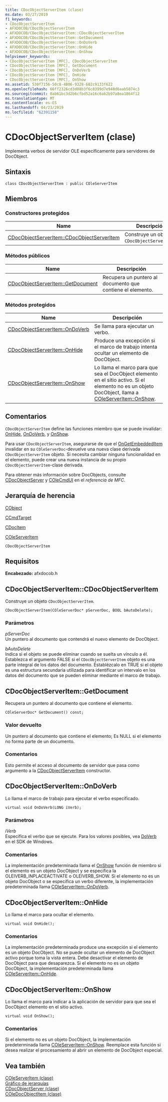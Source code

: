 ```yaml
---
title: CDocObjectServerItem (clase)
ms.date: 03/27/2019
f1_keywords:
- CDocObjectServerItem
- AFXDOCOB/CDocObjectServerItem
- AFXDOCOB/CDocObjectServerItem::CDocObjectServerItem
- AFXDOCOB/CDocObjectServerItem::GetDocument
- AFXDOCOB/CDocObjectServerItem::OnDoVerb
- AFXDOCOB/CDocObjectServerItem::OnHide
- AFXDOCOB/CDocObjectServerItem::OnShow
helpviewer_keywords:
- CDocObjectServerItem [MFC], CDocObjectServerItem
- CDocObjectServerItem [MFC], GetDocument
- CDocObjectServerItem [MFC], OnDoVerb
- CDocObjectServerItem [MFC], OnHide
- CDocObjectServerItem [MFC], OnShow
ms.assetid: 530f7156-50c8-4806-9328-602c9133f622
ms.openlocfilehash: 66ff2326cd3d08b3f6c8399d7e948d6aab5074c3
ms.sourcegitcommit: 0ab61bc3d2b6cfbd52a16c6ab2b97a8ea1864f12
ms.translationtype: MT
ms.contentlocale: es-ES
ms.lasthandoff: 04/23/2019
ms.locfileid: "62391158"
---
```

# <a name="cdocobjectserveritem-class"></a>CDocObjectServerItem (clase)

Implementa verbos de servidor OLE específicamente para servidores de DocObject.

## <a name="syntax"></a>Sintaxis

```
class CDocObjectServerItem : public COleServerItem
```

## <a name="members"></a>Miembros

### <a name="protected-constructors"></a>Constructores protegidos

|Name|Descripción|
|----------|-----------------|
|[CDocObjectServerItem::CDocObjectServerItem](#cdocobjectserveritem)|Construye un objeto `CDocObjectServerItem`.|

### <a name="public-methods"></a>Métodos públicos

|Name|Descripción|
|----------|-----------------|
|[CDocObjectServerItem::GetDocument](#getdocument)|Recupera un puntero al documento que contiene el elemento.|

### <a name="protected-methods"></a>Métodos protegidos

|Name|Descripción|
|----------|-----------------|
|[CDocObjectServerItem::OnDoVerb](#ondoverb)|Se llama para ejecutar un verbo.|
|[CDocObjectServerItem::OnHide](#onhide)|Produce una excepción si el marco de trabajo intenta ocultar un elemento de DocObject.|
|[CDocObjectServerItem::OnShow](#onshow)|Lo llama el marco para que sea el DocObject elemento en el sitio activo. Si el elemento no es un objeto DocObject, llama a [COleServerItem::OnShow](../../mfc/reference/coleserveritem-class.md#onshow).|

## <a name="remarks"></a>Comentarios

`CDocObjectServerItem` define las funciones miembro que se puede invalidar: [OnHide](#onhide), [OnDoVerb](#ondoverb), y [OnShow](#onshow).

Para usar `CDocObjectServerItem`, asegurarse de que el [OnGetEmbeddedItem](../../mfc/reference/coleserverdoc-class.md#ongetembeddeditem) invalidar en su `COleServerDoc`-devuelve una nueva clase derivada `CDocObjectServerItem` objeto. Si necesita cambiar ninguna funcionalidad en el elemento, puede crear una nueva instancia de su propio `CDocObjectServerItem`-clase derivada.

Para obtener más información sobre DocObjects, consulte [CDocObjectServer](../../mfc/reference/cdocobjectserver-class.md) y [COleCmdUI](../../mfc/reference/colecmdui-class.md) en el *referencia de MFC*.

## <a name="inheritance-hierarchy"></a>Jerarquía de herencia

[CObject](../../mfc/reference/cobject-class.md)

[CCmdTarget](../../mfc/reference/ccmdtarget-class.md)

[CDocItem](../../mfc/reference/cdocitem-class.md)

[COleServerItem](../../mfc/reference/coleserveritem-class.md)

`CDocObjectServerItem`

## <a name="requirements"></a>Requisitos

**Encabezado:** afxdocob.h

##  <a name="cdocobjectserveritem"></a>  CDocObjectServerItem::CDocObjectServerItem

Construye un objeto `CDocObjectServerItem`.

```
CDocObjectServerItem(COleServerDoc* pServerDoc, BOOL bAutoDelete);
```

### <a name="parameters"></a>Parámetros

*pServerDoc*<br/>
Un puntero al documento que contendrá el nuevo elemento de DocObject.

*bAutoDelete*<br/>
Indica si el objeto se puede eliminar cuando se suelta un vínculo a él. Establezca el argumento FALSE si el `CDocObjectServerItem` objeto es una parte integral de los datos del documento. Establézcalo en TRUE si el objeto es una estructura secundaria utilizada para identificar un intervalo en los datos del documento que se pueden eliminar mediante el marco de trabajo.

##  <a name="getdocument"></a>  CDocObjectServerItem::GetDocument

Recupera un puntero al documento que contiene el elemento.

```
COleServerDoc* GetDocument() const;
```

### <a name="return-value"></a>Valor devuelto

Un puntero al documento que contiene el elemento; Es NULL si el elemento no forma parte de un documento.

### <a name="remarks"></a>Comentarios

Esto permite el acceso al documento de servidor que pasa como argumento a la [CDocObjectServerItem](#cdocobjectserveritem) constructor.

##  <a name="ondoverb"></a>  CDocObjectServerItem::OnDoVerb

Lo llama el marco de trabajo para ejecutar el verbo especificado.

```
virtual void OnDoVerb(LONG iVerb);
```

### <a name="parameters"></a>Parámetros

*iVerb*<br/>
Especifica el verbo que se ejecute. Para los valores posibles, vea [DoVerb](/windows/desktop/api/oleidl/nf-oleidl-ioleobject-doverb) en el SDK de Windows.

### <a name="remarks"></a>Comentarios

La implementación predeterminada llama el [OnShow](#onshow) función de miembro si el elemento es un objeto DocObject y se especifica la OLEIVERB_INPLACEACTIVATE o OLEIVERB_SHOW. Si el elemento no es un objeto DocObject o se especifica un verbo diferente, la implementación predeterminada llama [COleServerItem::OnDoVerb](../../mfc/reference/coleserveritem-class.md#ondoverb).

##  <a name="onhide"></a>  CDocObjectServerItem::OnHide

Lo llama el marco para ocultar el elemento.

```
virtual void OnHide();
```

### <a name="remarks"></a>Comentarios

La implementación predeterminada produce una excepción si el elemento es un objeto DocObject. No se puede ocultar un elemento de DocObject activo porque toma la vista entera. Debe desactivar el elemento de DocObject para que desaparezca. Si el elemento no es un objeto DocObject, la implementación predeterminada llama [COleServerItem::OnHide](../../mfc/reference/coleserveritem-class.md#onhide).

##  <a name="onshow"></a>  CDocObjectServerItem::OnShow

Lo llama el marco para indicar a la aplicación de servidor para que sea el DocObject elemento en el sitio activo.

```
virtual void OnShow();
```

### <a name="remarks"></a>Comentarios

Si el elemento no es un objeto DocObject, la implementación predeterminada llama [COleServerItem::OnShow](../../mfc/reference/coleserveritem-class.md#onopen). Reemplace esta función si desea realizar el procesamiento al abrir un elemento de DocObject especial.

## <a name="see-also"></a>Vea también

[COleServerItem (clase)](../../mfc/reference/coleserveritem-class.md)<br/>
[Gráfico de jerarquías](../../mfc/hierarchy-chart.md)<br/>
[CDocObjectServer (clase)](../../mfc/reference/cdocobjectserver-class.md)<br/>
[COleDocObjectItem (clase)](../../mfc/reference/coledocobjectitem-class.md)
